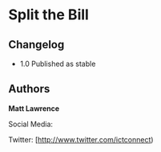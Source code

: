 Split the Bill
=======

## Changelog

+ 1.0 Published as stable



## Authors

**Matt Lawrence**



Social Media:

Twitter: [http://www.twitter.com/ictconnect)
